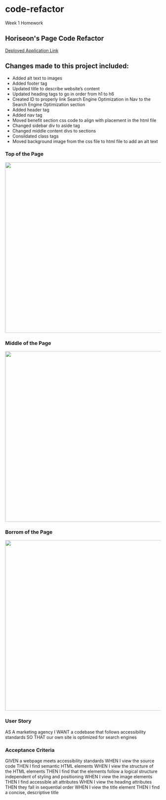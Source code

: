 # code-refactor
Week 1 Homework

## Horiseon's Page Code Refactor

[Deployed Application Link](https://melaniede.github.io/code-refactor/)

## Changes made to this project included:
- Added alt text to images 
- Added footer tag
- Updated title to describe website’s content
- Updated heading tags to go in order from h1 to h6
- Created ID to properly link Search Engine Optimization in Nav to the Search Engine Optimization section
- Added header tag
- Added nav tag
- Moved benefit section css code to align with placement in the html file 
- Changed sidebar div to aside tag
- Changed middle content divs to sections
- Consildated class tags
- Moved background image from the css file to html file to add an alt text


### Top of the Page
<img src="assets/iimages/CodeRefactorHeader.png" width = "550">

### Middle of the Page
<img src="assets/iimages/CodeRefactorMiddle.png" width = "550">

### Borrom of the Page
<img src="assets/iimages/CodeRefactorFooter.png" width = "550">




### User Story
AS A marketing agency
I WANT a codebase that follows accessibility standards
SO THAT our own site is optimized for search engines

### Acceptance Criteria
GIVEN a webpage meets accessibility standards
WHEN I view the source code
THEN I find semantic HTML elements
WHEN I view the structure of the HTML elements
THEN I find that the elements follow a logical structure independent of styling and positioning
WHEN I view the image elements
THEN I find accessible alt attributes
WHEN I view the heading attributes
THEN they fall in sequential order
WHEN I view the title element
THEN I find a concise, descriptive title
